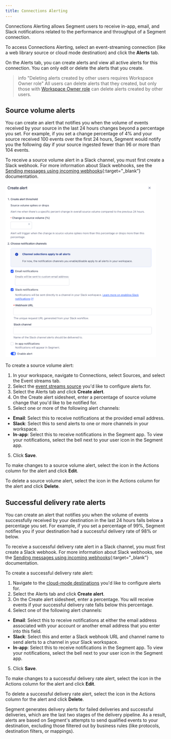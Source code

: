```yaml
---
title: Connections Alerting
---
```


Connections Alerting allows Segment users to receive in-app, email, and Slack notifications related to the performance and throughput of a Segment connection. 

To access Connections Alerting, select an event-streaming connection (like a web library source or cloud mode destination) and click the **Alerts** tab.

On the Alerts tab, you can create alerts and view all active alerts for this connection. You can only edit or delete the alerts that you create.

> info "Deleting alerts created by other users requires Workspace Owner role" 
> All users can delete alerts that they created, but only those with [Workspace Owner role](/docs/segment-app/iam/roles/) can delete alerts created by other users.

## Source volume alerts

You can create an alert that notifies you when the volume of events received by your source in the last 24 hours changes beyond a percentage you set. For example, if you set a change percentage of 4% and your source received 100 events over the first 24 hours, Segment would notify you the following day if your source ingested fewer than 96 or more than 104 events.

To receive a source volume alert in a Slack channel, you must first create a Slack webhook. For more information about Slack webhooks, see the [Sending messages using incoming webhooks](https://api.slack.com/messaging/webhooks){:target="_blank”} documentation.

<img src="images/alerting-source-alert.png" alt="A screenshot of the Source Volume alert creation sidesheet." width="470px" height="540px">

To create a source volume alert: 
1. In your workspace, navigate to Connections, select Sources, and select the Event streams tab. 
2. Select the [event streams source](/docs/connections/sources/#event-streams-sources) you'd like to configure alerts for. 
2. Select the Alerts tab and click **Create alert**. 
3. On the Create alert sidesheet, enter a percentage of source volume change that you'd like to be notified for. 
4. Select one or more of the following alert channels:
  - **Email**: Select this to receive notifications at the provided email address. 
  - **Slack**: Select this to send alerts to one or more channels in your workspace. 
  - **In-app**: Select this to receive notifications in the Segment app. To view your notifications, select the bell next to your user icon in the Segment app. 
5. Click **Save**.

To make changes to a source volume alert, select the icon in the Actions column for the alert and click **Edit**. 

To delete a source volume alert, select the icon in the Actions column for the alert and click **Delete**.

## Successful delivery rate alerts

You can create an alert that notifies you when the volume of events successfully received by your destination in the last 24 hours falls below a percentage you set. For example, if you set a percentage of 99%, Segment notifies you if your destination had a successful delivery rate of 98% or below. 

To receive a successful delivery rate alert in a Slack channel, you must first create a Slack webhook. For more information about Slack webhooks, see the [Sending messages using incoming webhooks](https://api.slack.com/messaging/webhooks){:target="_blank”} documentation.

To create a successful delivery rate alert: 
1. Navigate to the [cloud-mode destinations](/docs/connections/destinations/#:~:text=Cloud%2Dmode%3A%20The%20sources%20send%20data%20directly%20to%20the%20Segment%20servers%2C%20which%20then%20translate%20it%20for%20each%20connected%20downstream%20destination%2C%20and%20send%20it%20on.) you'd like to configure alerts for. 
2. Select the Alerts tab and click **Create alert**. 
3. On the Create alert sidesheet, enter a percentage. You will receive events if your successful delivery rate falls below this percentage. 
4. Select one of the following alert channels:
  - **Email**: Select this to receive notifications at either the email address associated with your account or another email address that you enter into this field. 
  - **Slack**: Select this and enter a Slack webhook URL and channel name to send alerts to a channel in your Slack workspace.
  - **In-app**: Select this to receive notifications in the Segment app. To view your notifications, select the bell next to your user icon in the Segment app. 
5. Click **Save**.

To make changes to a successful delivery rate alert, select the icon in the Actions column for the alert and click **Edit**. 

To delete a successful delivery rate alert, select the icon in the Actions column for the alert and click **Delete**. 

Segment generates delivery alerts for failed deliveries and successful deliveries, which are the last two stages of the delivery pipeline. As a result, alerts are based on Segment's attempts to send qualified events to your destination, excluding those filtered out by business rules (like protocols, destination filters, or mappings).
